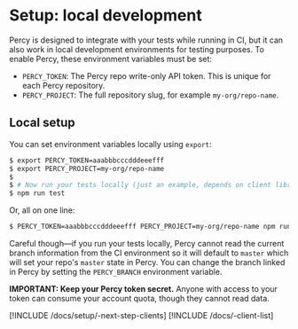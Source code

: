 # Setup: local development

Percy is designed to integrate with your tests while running in CI, but it can also work in local development environments for testing purposes. To enable Percy, these environment variables must be set:

* `PERCY_TOKEN`: The Percy repo write-only API token. This is unique for each Percy repository.
* `PERCY_PROJECT`: The full repository slug, for example `my-org/repo-name`.

## Local setup

You can set environment variables locally using `export`:

```bash
$ export PERCY_TOKEN=aaabbbcccdddeeefff
$ export PERCY_PROJECT=my-org/repo-name
$
$ # Now run your tests locally (just an example, depends on client library used):
$ npm run test
```

Or, all on one line:

```bash
$ PERCY_TOKEN=aaabbbcccdddeeefff PERCY_PROJECT=my-org/repo-name npm run test
```

Careful though—if you run your tests locally, Percy cannot read the current branch information
from the CI environment so it will default to `master` which will set your repo's `master` state in Percy. You can change the branch linked in Percy by setting the `PERCY_BRANCH` environment variable.

<div class="Alert Alert--warning">

**IMPORTANT: Keep your Percy token secret.** Anyone with access to your token can consume your account quota, though they cannot read data.

</div>

[!INCLUDE /docs/setup/-next-step-clients]
[!INCLUDE /docs/-client-list]

